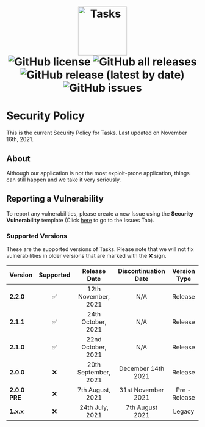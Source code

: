 <h1 align="center">
  <img src="https://user-images.githubusercontent.com/53088136/136106972-30a9cca8-7a32-479a-9368-74ffe2d60a43.png" alt="Tasks" height="128" /><br>
  <img alt="GitHub license" src="https://img.shields.io/github/license/litetools/tasks?style=flat-square"> <img alt="GitHub all releases" src="https://img.shields.io/github/downloads/LiteTools/Tasks/total?style=flat-square"> <img alt="GitHub release (latest by date)" src="https://img.shields.io/github/v/release/LiteTools/Tasks?style=flat-square"> <img alt="GitHub issues" src="https://img.shields.io/github/issues/LiteTools/Tasks?style=flat-square">
</h1>

# Security Policy
This is the current Security Policy for Tasks. Last updated on November 16th, 2021.

## About
Although our application is not the most exploit-prone application, things can still happen and we take it very seriously.

## Reporting a Vulnerability
To report any vulnerabilities, please create a new Issue using the **Security Vulnerability** template (Click [here](https://github.com/LiteTools/Tasks/issues) to go to the Issues Tab).



### Supported Versions
These are the supported versions of Tasks. Please note that we will not fix vulnerabilities in older versions that are marked with the :x: sign.

| Version             | Supported          | Release Date         | Discontinuation Date | Version Type |
| :------------------ | :----------------: | :--------------:     | :------------------: | :------------------: | 
| **2.2.0**           | ✅                 | 12th November, 2021  | N/A                  | Release| 
| **2.1.1**           | ✅                 | 24th October, 2021   | N/A                  | Release |
| **2.1.0**           | ✅                 | 22nd October, 2021   | N/A                  | Release |
| **2.0.0**           | :x:                 | 20th September, 2021 | December 14th 2021   | Release |
| **2.0.0 PRE**| :x:                | 7th August, 2021     | 31st November 2021   | Pre - Release |
| **1.x.x**           | :x:                | 24th July, 2021      | 7th August 2021      | Legacy |
